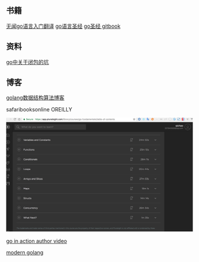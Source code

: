 ## 书籍
[无闻go语言入门翻译](http://wiki.jikexueyuan.com/project/the-way-to-go/)
[go语言圣经](https://www.kancloud.cn/hartnett/gopl-zh/126044)
[go圣经 gitbook](http://docs.ruanjiadeng.com/gopl-zh/index.html)
## 资料
[go中关于闭包的坑](http://www.jianshu.com/p/fa21e6fada70)




## 博客
[golang数据结构算法博客](http://blog.csdn.net/rufidmx/article/details/10226105)

safaribooksonline  OREILLY

[](https://app.pluralsight.com/library/courses/go-fundamentals/table-of-contents)
![](media/15039178264705.jpg)

[go in action author video](http://www.informit.com/store/ultimate-go-programming-livelessons-9780134757483)

[modern golang](https://www.safaribooksonline.com/library/view/modern-golang-programming/9781787125254/)

